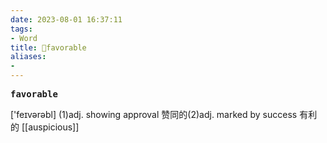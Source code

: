 ```yaml
---
date: 2023-08-01 16:37:11
tags: 
- Word
title: 📖favorable
aliases: 
- 
---
```


<pre><strong>favorable</strong></pre>

['feɪvərəbl]
(1)adj. showing approval 赞同的(2)adj. marked by success 有利的
[[auspicious]]
